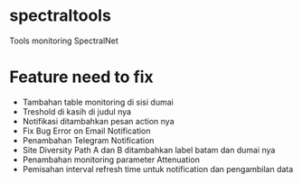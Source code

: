 # spectraltools
Tools monitoring SpectralNet

# Feature need to fix
- Tambahan table monitoring di sisi dumai
- Treshold di kasih di judul nya
- Notifikasi ditambahkan pesan action nya
- Fix Bug Error on Email Notification
- Penambahan Telegram Notification
- Site Diversity Path A dan B ditambahkan label batam dan dumai nya
- Penambahan monitoring parameter Attenuation
- Pemisahan interval refresh time untuk notification dan pengambilan data
